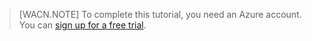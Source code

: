 > [WACN.NOTE]
> To complete this tutorial, you need an Azure account. You can <a href="/http://www.windowsazure.cn/zh-cn/pricing/free-trial/" target="_blank">sign up for a free trial</a>.

